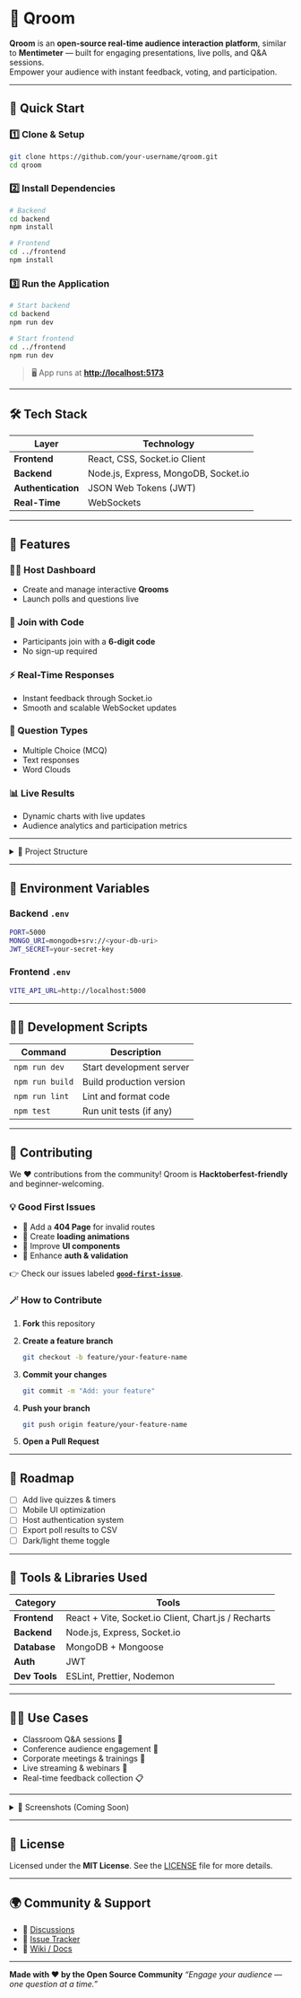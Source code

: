
# 🧠 Qroom

**Qroom** is an **open-source real-time audience interaction platform**, similar to **Mentimeter** — built for engaging presentations, live polls, and Q&A sessions.  
Empower your audience with instant feedback, voting, and participation.

---

## 🚀 Quick Start

### 1️⃣ Clone & Setup
```bash
git clone https://github.com/your-username/qroom.git
cd qroom
````

### 2️⃣ Install Dependencies

```bash
# Backend
cd backend
npm install

# Frontend
cd ../frontend
npm install
```

### 3️⃣ Run the Application

```bash
# Start backend
cd backend
npm run dev

# Start frontend
cd ../frontend
npm run dev
```

> 🖥️ App runs at **[http://localhost:5173](http://localhost:5173)**

---

## 🛠️ Tech Stack

| Layer              | Technology                           |
| ------------------ | ------------------------------------ |
| **Frontend**       | React, CSS, Socket.io Client         |
| **Backend**        | Node.js, Express, MongoDB, Socket.io |
| **Authentication** | JSON Web Tokens (JWT)                |
| **Real-Time**      | WebSockets                           |

---

## 🎯 Features

### 👩‍🏫 Host Dashboard

* Create and manage interactive **Qrooms**
* Launch polls and questions live

### 🔢 Join with Code

* Participants join with a **6-digit code**
* No sign-up required

### ⚡ Real-Time Responses

* Instant feedback through Socket.io
* Smooth and scalable WebSocket updates

### 🧩 Question Types

* Multiple Choice (MCQ)
* Text responses
* Word Clouds

### 📊 Live Results

* Dynamic charts with live updates
* Audience analytics and participation metrics

---

<details>
<summary>📁 Project Structure</summary>

```text
qroom/
├── backend/          # Node.js API + Socket.io
│   ├── routes/       # Express routes
│   ├── models/       # MongoDB schemas
│   ├── controllers/  # Logic & handlers
│   └── socket/       # WebSocket events
│
├── frontend/         # React app
│   ├── src/components/  # UI Components
│   ├── src/pages/       # Main pages
│   ├── src/context/     # Global state
│   └── src/utils/       # Helpers & services
│
└── README.md
```

</details>

---

## 🔐 Environment Variables

### Backend `.env`

```bash
PORT=5000
MONGO_URI=mongodb+srv://<your-db-uri>
JWT_SECRET=your-secret-key
```

### Frontend `.env`

```bash
VITE_API_URL=http://localhost:5000
```

---

## 🧑‍💻 Development Scripts

| Command         | Description              |
| --------------- | ------------------------ |
| `npm run dev`   | Start development server |
| `npm run build` | Build production version |
| `npm run lint`  | Lint and format code     |
| `npm test`      | Run unit tests (if any)  |

---

## 🤝 Contributing

We ❤️ contributions from the community!
Qroom is **Hacktoberfest-friendly** and beginner-welcoming.

### 💡 Good First Issues

* 🧭 Add a **404 Page** for invalid routes
* 🎨 Create **loading animations**
* 💅 Improve **UI components**
* 🔐 Enhance **auth & validation**

👉 Check our issues labeled **[`good-first-issue`](https://github.com/your-username/qroom/issues?q=is%3Aissue+is%3Aopen+label%3Agood-first-issue)**.

### 🪄 How to Contribute

1. **Fork** this repository
2. **Create a feature branch**

   ```bash
   git checkout -b feature/your-feature-name
   ```
3. **Commit your changes**

   ```bash
   git commit -m "Add: your feature"
   ```
4. **Push your branch**

   ```bash
   git push origin feature/your-feature-name
   ```
5. **Open a Pull Request**

---

## 🧩 Roadmap

* [ ] Add live quizzes & timers
* [ ] Mobile UI optimization
* [ ] Host authentication system
* [ ] Export poll results to CSV
* [ ] Dark/light theme toggle

---

## 🧰 Tools & Libraries Used

| Category      | Tools                                               |
| ------------- | --------------------------------------------------- |
| **Frontend**  | React + Vite, Socket.io Client, Chart.js / Recharts |
| **Backend**   | Node.js, Express, Socket.io                         |
| **Database**  | MongoDB + Mongoose                                  |
| **Auth**      | JWT                                                 |
| **Dev Tools** | ESLint, Prettier, Nodemon                           |

---

## 🧑‍🏫 Use Cases

* Classroom Q&A sessions 🏫
* Conference audience engagement 🎤
* Corporate meetings & trainings 💼
* Live streaming & webinars 🎥
* Real-time feedback collection 📋

---

<details>
<summary>📸 Screenshots (Coming Soon)</summary>

*Add screenshots of:*

* Host Dashboard
* Join Screen
* Live Results View

</details>

---

## 🪪 License

Licensed under the **MIT License**.
See the [LICENSE](./LICENSE) file for more details.

---

## 🌍 Community & Support

* 💬 [Discussions](https://github.com/your-username/qroom/discussions)
* 🐞 [Issue Tracker](https://github.com/your-username/qroom/issues)
* 📘 [Wiki / Docs](https://github.com/your-username/qroom/wiki)

---

**Made with ❤️ by the Open Source Community**
*“Engage your audience — one question at a time.”*




